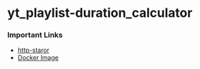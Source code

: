 # yt_playlist-duration_calculator
### Important Links
- [http-staror](https://github.com/imashiksarkar/http-staror)
- [Docker Image](https://hub.docker.com/r/imashiksarkar/ytlen)
